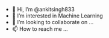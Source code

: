 - 👋 Hi, I’m @ankitsingh833
- 👀 I’m interested in Machine Learning
- 💞️ I’m looking to collaborate on ...
- 📫 How to reach me ...

<!---
ankitsingh833/ankitsingh833 is a ✨ special ✨ repository because its `README.md` (this file) appears on your GitHub profile.
You can click the Preview link to take a look at your changes.
--->
